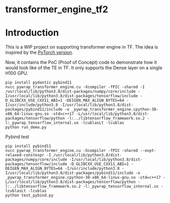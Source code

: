 # transformer_engine_tf2

# Introduction
This is a WIP project on supporting transformer engine in TF. The idea is
inspired by the [PyTorch version](https://github.com/NVIDIA/TransformerEngine).

Now, it contains the PoC (Proof of Concept) code to demonstrate how it would
look like of the TE in TF. It only supports the Dense layer on a single H100
GPU.

```
pip install pydantic pybind11
nvcc pywrap_transformer_engine.cu -Xcompiler -fPIC -shared -I /usr/local/lib/python3.8/dist-packages/numpy/core/include -I/usr/local/lib/python3.8/dist-packages/tensorflow/include -D_GLIBCXX_USE_CXX11_ABI=1 -DEIGEN_MAX_ALIGN_BYTES=64 -I/usr/include/python3.8 -I/usr/local/lib/python3.8/dist-packages/pybind11/include -o _pywrap_transformer_engine.cpython-38-x86_64-linux-gnu.so -std=c++17 -L/usr/local/lib/python3.8/dist-packages/tensorflow/python -l:../libtensorflow_framework.so.2 -l:_pywrap_tensorflow_internal.so -lcublasLt -lcublas
python run_demo.py
```

Pybind test

```
pip install pybind11
nvcc pywrap_transformer_engine.cu -Xcompiler -fPIC -shared --expt-relaxed-constexpr -I /usr/local/lib/python3.8/dist-packages/numpy/core/include -I/usr/local/lib/python3.8/dist-packages/tensorflow/include -D_GLIBCXX_USE_CXX11_ABI=1 -DEIGEN_MAX_ALIGN_BYTES=64 -I/usr/include/python3.8 -I/usr/local/lib/python3.8/dist-packages/pybind11/include -o _pywrap_transformer_engine.cpython-38-x86_64-linux-gnu.so -std=c++17 -L/usr/local/lib/python3.8/dist-packages/tensorflow/python -l:../libtensorflow_framework.so.2 -l:_pywrap_tensorflow_internal.so -lcublasLt -lcublas
python test_pybind.py
```
